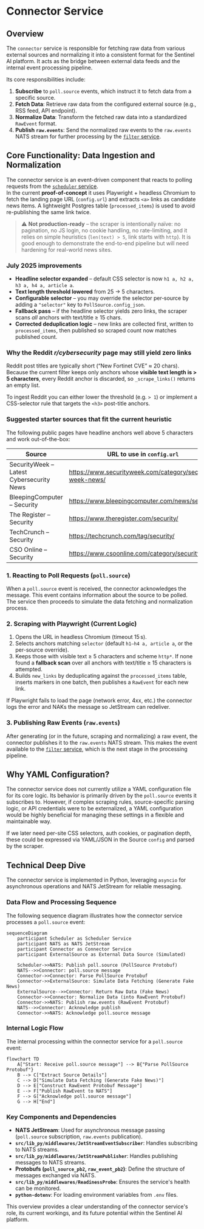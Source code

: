 # Connector Service

## Overview

The `connector` service is responsible for fetching raw data from various external sources and normalizing it into a consistent format for the Sentinel AI platform. It acts as the bridge between external data feeds and the internal event processing pipeline.

Its core responsibilities include:
1.  **Subscribe** to `poll.source` events, which instruct it to fetch data from a specific source.
2.  **Fetch Data**: Retrieve raw data from the configured external source (e.g., RSS feed, API endpoint).
3.  **Normalize Data**: Transform the fetched raw data into a standardized `RawEvent` format.
4.  **Publish `raw.events`**: Send the normalized raw events to the `raw.events` NATS stream for further processing by the [`filter` service](./filter.md).

## Core Functionality: Data Ingestion and Normalization

The connector service is an event-driven component that reacts to polling requests from the [`scheduler` service](./scheduler.md).  
In the current **proof-of-concept** it uses Playwright + headless Chromium to fetch the landing page URL (`config.url`) and extracts `<a>` links as candidate news items. A lightweight Postgres table (`processed_items`) is used to avoid re-publishing the same link twice.

> ⚠️ **Not production-ready** – the scraper is intentionally naïve: no pagination, no JS login, no cookie handling, no rate-limiting, and it relies on simple heuristics (`len(text) > 5`, link starts with `http`). It is good enough to demonstrate the end-to-end pipeline but will need hardening for real-world news sites.

### July 2025 improvements

* **Headline selector expanded** – default CSS selector is now `h1 a, h2 a, h3 a, h4 a, article a`.
* **Text length threshold lowered** from 25 → 5 characters.
* **Configurable selector** – you may override the selector per‐source by adding a `"selector"` key to `PollSource.config_json`.
* **Fallback pass** – if the headline selector yields zero links, the scraper scans *all* anchors with text/title ≥ 15 chars.
* **Corrected deduplication logic** – new links are collected first, written to `processed_items`, then published so scraped count now matches published count.

### Why the Reddit *r/cybersecurity* page may still yield zero links

Reddit post titles are typically short (“New Fortinet CVE” ≈ 20 chars).  Because the current filter keeps only anchors whose **visible text length is > 5 characters**, every Reddit anchor is discarded, so `_scrape_links()` returns an empty list.

To ingest Reddit you can either lower the threshold (e.g. `> 1`) or implement a CSS-selector rule that targets the `<h3>` post-title anchors.

### Suggested starter sources that fit the current heuristic

The following public pages have headline anchors well above 5 characters and work out-of-the-box:

| Source | URL to use in `config.url` |
|--------|----------------------------|
| SecurityWeek – Latest Cybersecurity News | https://www.securityweek.com/category/security-week-news/ |
| BleepingComputer – Security | https://www.bleepingcomputer.com/news/security/ |
| The Register – Security | https://www.theregister.com/security/ |
| TechCrunch – Security | https://techcrunch.com/tag/security/ |
| CSO Online – Security | https://www.csoonline.com/category/security/ |

### 1. Reacting to Poll Requests (`poll.source`)

When a `poll.source` event is received, the connector acknowledges the message. This event contains information about the source to be polled. The service then proceeds to simulate the data fetching and normalization process.

### 2. Scraping with Playwright (Current Logic)

1. Opens the URL in headless Chromium (timeout 15 s).  
2. Selects anchors matching `selector` (default `h1–h4 a, article a`, or the per-source override).  
3. Keeps those with visible text ≥ 5 characters and scheme `http*`. If none found a **fallback scan** over all anchors with text/title ≥ 15 characters is attempted.  
4. Builds `new_links` by deduplicating against the `processed_items` table, inserts markers in one batch, then publishes a `RawEvent` for each new link.

If Playwright fails to load the page (network error, 4xx, etc.) the connector logs the error and NAKs the message so JetStream can redeliver.

### 3. Publishing Raw Events (`raw.events`)

After generating (or in the future, scraping and normalizing) a raw event, the connector publishes it to the `raw.events` NATS stream. This makes the event available to the [`filter` service](./filter.md), which is the next stage in the processing pipeline.

## Why YAML Configuration?

The connector service does not currently utilize a YAML configuration file for its core logic. Its behavior is primarily driven by the `poll.source` events it subscribes to. However, if complex scraping rules, source-specific parsing logic, or API credentials were to be externalized, a YAML configuration would be highly beneficial for managing these settings in a flexible and maintainable way.

If we later need per-site CSS selectors, auth cookies, or pagination depth, these could be expressed via YAML/JSON in the Source `config` and parsed by the scraper.

## Technical Deep Dive

The connector service is implemented in Python, leveraging `asyncio` for asynchronous operations and NATS JetStream for reliable messaging.

### Data Flow and Processing Sequence

The following sequence diagram illustrates how the connector service processes a `poll.source` event:

```mermaid
sequenceDiagram
    participant Scheduler as Scheduler Service
    participant NATS as NATS JetStream
    participant Connector as Connector Service
    participant ExternalSource as External Data Source (Simulated)

    Scheduler->>NATS: Publish poll.source (PollSource Protobuf)
    NATS-->>Connector: poll.source message
    Connector->>Connector: Parse PollSource Protobuf
    Connector->>ExternalSource: Simulate Data Fetching (Generate Fake News)
    ExternalSource-->>Connector: Return Raw Data (Fake News)
    Connector->>Connector: Normalize Data (into RawEvent Protobuf)
    Connector->>NATS: Publish raw.events (RawEvent Protobuf)
    NATS-->>Connector: Acknowledge publish
    Connector->>NATS: Acknowledge poll.source message
```

### Internal Logic Flow

The internal processing within the connector service for a `poll.source` event:

```mermaid
flowchart TD
    A["Start: Receive poll.source message"] --> B{"Parse PollSource Protobuf"}
    B --> C["Extract Source Details"]
    C --> D["Simulate Data Fetching (Generate Fake News)"]
    D --> E["Construct RawEvent Protobuf Message"]
    E --> F["Publish RawEvent to NATS"]
    F --> G["Acknowledge poll.source message"]
    G --> H["End"]
```

### Key Components and Dependencies

*   **NATS JetStream**: Used for asynchronous message passing (`poll.source` subscription, `raw.events` publication).
*   **`src/lib_py/middlewares/JetStreamEventSubscriber`**: Handles subscribing to NATS streams.
*   **`src/lib_py/middlewares/JetStreamPublisher`**: Handles publishing messages to NATS streams.
*   **Protobufs (`poll_source_pb2`, `raw_event_pb2`)**: Define the structure of messages exchanged via NATS.
*   **`src/lib_py/middlewares/ReadinessProbe`**: Ensures the service's health can be monitored.
*   **`python-dotenv`**: For loading environment variables from `.env` files.

This overview provides a clear understanding of the connector service's role, its current workings, and its future potential within the Sentinel AI platform.